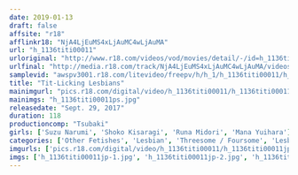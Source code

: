 ```yaml
---
date: 2019-01-13
draft: false
affsite: "r18"
afflinkr18: "NjA4LjEuMS4xLjAuMC4wLjAuMA"
url: "h_1136titi00011"
urloriginal: "http://www.r18.com/videos/vod/movies/detail/-/id=h_1136titi00011"
urlfinal: "http://media.r18.com/track/NjA4LjEuMS4xLjAuMC4wLjAuMA/videos/vod/movies/detail/-/id=h_1136titi00011"
samplevid: "awspv3001.r18.com/litevideo/freepv/h/h_1/h_1136titi00011/h_1136titi00011_dmb_w.mp4"
title: "Tit-Licking Lesbians"
mainimgurl: "pics.r18.com/digital/video/h_1136titi00011/h_1136titi00011ps.jpg"
mainimgs: "h_1136titi00011ps.jpg"
releasedate: "Sept. 29, 2017"
duration: 118
productioncomp: "Tsubaki"
girls: ['Suzu Narumi', 'Shoko Kisaragi', 'Runa Midori', 'Mana Yuihara']
categories: ['Other Fetishes', 'Lesbian', 'Threesome / Foursome', 'Lesbian Kissing', 'Compilation']
imgurls: ['pics.r18.com/digital/video/h_1136titi00011/h_1136titi00011jp-1.jpg', 'pics.r18.com/digital/video/h_1136titi00011/h_1136titi00011jp-2.jpg', 'pics.r18.com/digital/video/h_1136titi00011/h_1136titi00011jp-3.jpg', 'pics.r18.com/digital/video/h_1136titi00011/h_1136titi00011jp-4.jpg', 'pics.r18.com/digital/video/h_1136titi00011/h_1136titi00011jp-5.jpg', 'pics.r18.com/digital/video/h_1136titi00011/h_1136titi00011jp-6.jpg', 'pics.r18.com/digital/video/h_1136titi00011/h_1136titi00011jp-7.jpg', 'pics.r18.com/digital/video/h_1136titi00011/h_1136titi00011jp-8.jpg', 'pics.r18.com/digital/video/h_1136titi00011/h_1136titi00011jp-9.jpg', 'pics.r18.com/digital/video/h_1136titi00011/h_1136titi00011jp-10.jpg', 'pics.r18.com/digital/video/h_1136titi00011/h_1136titi00011jp-11.jpg', 'pics.r18.com/digital/video/h_1136titi00011/h_1136titi00011jp-12.jpg', 'pics.r18.com/digital/video/h_1136titi00011/h_1136titi00011jp-13.jpg', 'pics.r18.com/digital/video/h_1136titi00011/h_1136titi00011jp-14.jpg', 'pics.r18.com/digital/video/h_1136titi00011/h_1136titi00011jp-15.jpg', 'pics.r18.com/digital/video/h_1136titi00011/h_1136titi00011jp-16.jpg', 'pics.r18.com/digital/video/h_1136titi00011/h_1136titi00011jp-17.jpg', 'pics.r18.com/digital/video/h_1136titi00011/h_1136titi00011jp-18.jpg', 'pics.r18.com/digital/video/h_1136titi00011/h_1136titi00011jp-19.jpg', 'pics.r18.com/digital/video/h_1136titi00011/h_1136titi00011jp-20.jpg']
imgs: ['h_1136titi00011jp-1.jpg', 'h_1136titi00011jp-2.jpg', 'h_1136titi00011jp-3.jpg', 'h_1136titi00011jp-4.jpg', 'h_1136titi00011jp-5.jpg', 'h_1136titi00011jp-6.jpg', 'h_1136titi00011jp-7.jpg', 'h_1136titi00011jp-8.jpg', 'h_1136titi00011jp-9.jpg', 'h_1136titi00011jp-10.jpg', 'h_1136titi00011jp-11.jpg', 'h_1136titi00011jp-12.jpg', 'h_1136titi00011jp-13.jpg', 'h_1136titi00011jp-14.jpg', 'h_1136titi00011jp-15.jpg', 'h_1136titi00011jp-16.jpg', 'h_1136titi00011jp-17.jpg', 'h_1136titi00011jp-18.jpg', 'h_1136titi00011jp-19.jpg', 'h_1136titi00011jp-20.jpg']
---
```

